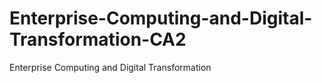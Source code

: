 # Enterprise-Computing-and-Digital-Transformation-CA2
Enterprise Computing and Digital Transformation
